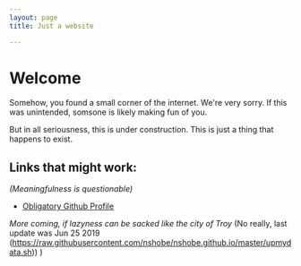 ```yaml
---
layout: page
title: Just a website

---
```


# Welcome
Somehow, you found a small corner of the internet. We're very sorry.
If this was unintended, somsone is likely making fun of you.

But in all seriousness, this is under construction. This is just a thing
that happens to exist.

## Links that might work:
_(Meaningfulness is questionable)_

 - [Obligatory Github Profile](https://github.com/nshobe)

_More coming, if lazyness can be sacked like the city of Troy_
(No really, last update was Jun 25 2019 (https://raw.githubusercontent.com/nshobe/nshobe.github.io/master/upmydata.sh)) )

